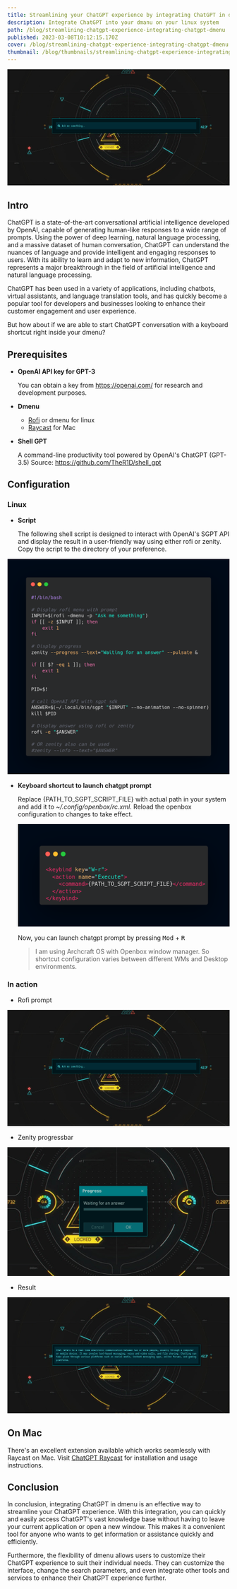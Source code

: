 ```yaml
---
title: Streamlining your ChatGPT experience by integrating ChatGPT in dmenu
description: Integrate ChatGPT into your dmanu on your linux system
path: /blog/streamlining-chatgpt-experience-integrating-chatgpt-dmenu
published: 2023-03-08T10:12:15.170Z
cover: /blog/streamlining-chatgpt-experience-integrating-chatgpt-dmenu.png
thumbnail: /blog/thumbnails/streamlining-chatgpt-experience-integrating-chatgpt-dmenu.png
---
```


<img src="/blog/streamlining-chatgpt-experience-integrating-chatgpt-dmenu.png">

## Intro
ChatGPT is a state-of-the-art conversational artificial intelligence developed by OpenAI, capable of generating human-like responses to a wide range of prompts. Using the power of deep learning, natural language processing, and a massive dataset of human conversation, ChatGPT can understand the nuances of language and provide intelligent and engaging responses to users. With its ability to learn and adapt to new information, ChatGPT represents a major breakthrough in the field of artificial intelligence and natural language processing.

ChatGPT has been used in a variety of applications, including chatbots, virtual assistants, and language translation tools, and has quickly become a popular tool for developers and businesses looking to enhance their customer engagement and user experience.

But how about if we are able to start ChatGPT conversation with a keyboard shortcut right inside your dmenu?

## Prerequisites
- **OpenAI API key for GPT-3**

	You can obtain a key from https://openai.com/ for research and development purposes.
	
- **Dmenu**

    - [Rofi](https://davatorium.github.io/rofi/) or dmenu for linux 
    - [Raycast](https://www.raycast.com/) for Mac

-  **Shell GPT**

	A command-line productivity tool powered by OpenAI's ChatGPT (GPT-3.5)
	Source: https://github.com/TheR1D/shell_gpt


## Configuration
### Linux

- **Script**

    The following shell script is designed to interact with OpenAI's SGPT API and display the result in a user-friendly way using either rofi or zenity.
    Copy the script to the directory of your preference.


<img src="/blog/chatgpt_rofi_script.png">


- **Keyboard shortcut to launch chatgpt prompt**

    Replace {PATH_TO_SGPT_SCRIPT_FILE} with actual path in your system and add it to _~/.config/openbox/rc.xml_.
    Reload the openbox configuration to changes to take effect.

    <img src="/blog/chatgpt_openbox_shortcut.png">

    Now, you can launch chatgpt prompt by pressing <kbd>Mod</kbd> + <kbd>R</kbd>

    > I am using Archcraft OS with Openbox window manager. So shortcut configuration varies between different WMs and Desktop environments.


### In action
- Rofi prompt

<img src="/blog/chatgpt_prompt.png">

- Zenity progressbar
  
<img src="/blog/chatgpt_progress.png">

- Result
  
<img src="/blog/chatgpt_result.png">
  

## On Mac
There's an excellent extension available which works seamlessly with Raycast on Mac.
Visit [ChatGPT Raycast](https://github.com/abielzulio/chatgpt-raycast) for installation and usage instructions.


## Conclusion
In conclusion, integrating ChatGPT in dmenu is an effective way to streamline your ChatGPT experience. With this integration, you can quickly and easily access ChatGPT's vast knowledge base without having to leave your current application or open a new window. This makes it a convenient tool for anyone who wants to get information or assistance quickly and efficiently.

Furthermore, the flexibility of dmenu allows users to customize their ChatGPT experience to suit their individual needs. They can customize the interface, change the search parameters, and even integrate other tools and services to enhance their ChatGPT experience further.

